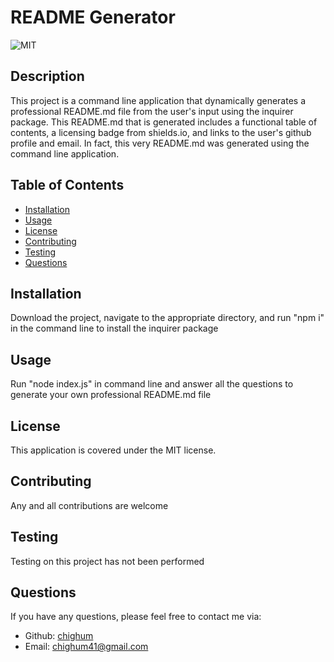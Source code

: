 # README Generator

![MIT](https://img.shields.io/badge/license-MIT-blue)
  
## Description

This project is a command line application that dynamically generates a professional README.md file from the user's input using the inquirer package. This README.md that is generated includes a functional table of contents, a licensing badge from shields.io, and links to the user's github profile and email. In fact, this very README.md was generated using the command line application. 

## Table of Contents

- [Installation](#installation)
- [Usage](#usage)
- [License](#license)
- [Contributing](#contributing)
- [Testing](#testing)
- [Questions](#questions)
  
## Installation

Download the project, navigate to the appropriate directory, and run "npm i" in the command line to install the inquirer package

## Usage

Run "node index.js" in command line and answer all the questions to generate your own professional README.md file

## License
  
This application is covered under the MIT license.

## Contributing

Any and all contributions are welcome

## Testing

Testing on this project has not been performed

## Questions

If you have any questions, please feel free to contact me via:

- Github: [chighum](https://github.com/chighum)
- Email: [chighum41@gmail.com](mailto:chighum41@gmail.com)
